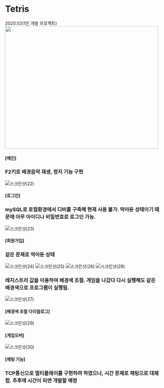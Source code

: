 # Tetris
2020.02(1인 개발 프로젝트)
<img src="https://user-images.githubusercontent.com/55998706/160973331-7dc5cd1f-402c-4a27-aa76-179f07d39c63.png"  width="500" height="400"/>
#### [메인]
### F2키로 배경음악 재생, 정지 기능 구현


![스크린샷(22)](https://user-images.githubusercontent.com/55998706/160973614-5e1ba1a1-2e54-492e-ae06-aed4f4fb6c7e.png)
#### [로그인]
### mySQL로 로컬환경에서 디비를 구축해 현재 사용 불가. 막아둔 상태이기 때문에 아무 아이디나 비밀번호로 로그인 가능.

![스크린샷(23)](https://user-images.githubusercontent.com/55998706/160973620-9349cfd4-a0f9-4323-8226-2363a3333c17.png)
#### [회원가입]
### 같은 문제로 막아둔 상태

![스크린샷(24)](https://user-images.githubusercontent.com/55998706/160973625-438fc2e8-a568-48c8-ab8e-5cb2a23376ca.png)
![스크린샷(25)](https://user-images.githubusercontent.com/55998706/160973628-e2383b84-7a79-486a-9c74-d637101c1b59.png)
![스크린샷(26)](https://user-images.githubusercontent.com/55998706/160973632-2b32cfdb-9508-41b4-974c-727b64f28a29.png)
![스크린샷(28)](https://user-images.githubusercontent.com/55998706/160973645-b99316d5-b316-4118-a4af-f7b643712836.png)
### 레지스트리 값을 이용하여 배경색 조절. 게임을 나갔다 다시 실행해도 같은 배경색으로 프로그램이 실행됨.

![스크린샷(27)](https://user-images.githubusercontent.com/55998706/160973639-6572052c-ad6e-4ae4-a03a-e7db2f6d46e9.png)
#### [배경색 조절 다이얼로그]

![스크린샷(29)](https://user-images.githubusercontent.com/55998706/160973648-34e59a8e-ab07-4d1d-93bd-c90e3f15e774.png)
#### [게임오버]

![스크린샷(30)](https://user-images.githubusercontent.com/55998706/160973655-d2a53078-9919-4cf9-9ddd-e33b584ac646.png)
#### [채팅 기능]
### TCP통신으로 멀티플레이를 구현하려 하였으나, 시간 문제로 채팅으로 대체함. 추후에 시간이 되면 개발할 예정
